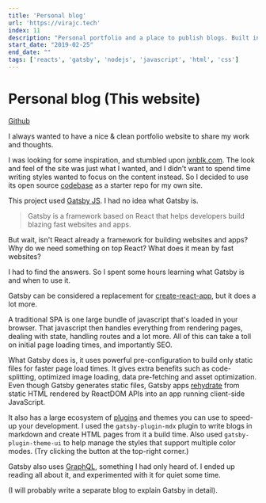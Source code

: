 ```yaml
---
title: 'Personal blog'
url: 'https://virajc.tech'
index: 11
description: "Personal portfolio and a place to publish blogs. Built in GatsbyJs, React. (This website!)"
start_date: "2019-02-25"
end_date: ""
tags: ['reacts', 'gatsby', 'nodejs', 'javascript', 'html', 'css']
---
```


# Personal blog (This website)

<a href="https://github.com/virajvchavan/portfolio" class="project_linkouts" target='_blank'>Github</a>

I always wanted to have a nice & clean portfolio website to share my work and thoughts.

I was looking for some inspiration, and stumbled upon <a href="https://jxnblk.com" target="_blank">jxnblk.com</a>. The look and feel of the site was just what I wanted, and I didn't want to spend time writing styles wanted to focus on the content instead. So I decided to use its open source <a href="https://github.com/jxnblk/blog" target="_blank">codebase</a> as a starter repo for my own site.

This project used <a href="https://www.gatsbyjs.org" target="_blank">Gatsby JS</a>. I had no idea what Gatsby is.

> Gatsby is a framework based on React that helps developers build blazing fast websites and apps.

But wait, isn't React already a framework for building websites and apps? Why do we need something on top React? What does it mean by fast websites?

I had to find the answers. So I spent some hours learning what Gatsby is and when to use it.

Gatsby can be considered a replacement for <a href="" target="_blank">create-react-app</a>, but it does a lot more.

A traditional SPA is one large bundle of javascript that's loaded in your browser. That javascript then handles everything from rendering pages, dealing with state, handling routes and a lot more. All of this can take a toll on initial page loading times, and importantly SEO.

What Gatsby does is, it uses powerful pre-configuration to build only static files for faster page load times. It gives extra benefits such as code-splitting, optimized image loading, data pre-fetching and asset optimization. Even though Gatsby generates static files, Gatsby apps <a href="https://www.gatsbyjs.org/docs/react-hydration/" target="_blank">rehydrate</a> from static HTML rendered by ReactDOM APIs into an app running client-side JavaScript.

It also has a large ecosystem of <a href="https://www.gatsbyjs.org/plugins/" target="_blank">plugins</a> and themes you can use to speed-up your development.
I used the `gatsby-plugin-mdx` plugin to write blogs in markdown and create HTML pages from it a build time. Also used `gatsby-plugin-theme-ui` to help manage the styles that support multiple color modes. (Try clicking the button at the top-right corner.)

Gatsby also uses <a href="https://graphql.org/" target="_blank">GraphQL</a>, something I had only heard of. I ended up reading all about it, and experimented with it for quiet some time.

(I will probably write a separate blog to explain Gatsby in detail).
